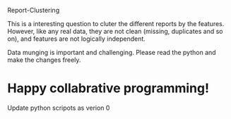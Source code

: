 Report-Clustering

This is a interesting question to cluter the different reports by the features. 
However, like any real data, they are not clean (missing, duplicates and so on),
and features are not logically independent.

Data munging is important and challenging. Please read the python and make the changes
freely.

Happy collabrative programming!
=================

Update python scripots as verion 0
